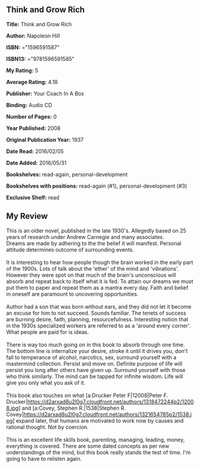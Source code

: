 ## Think and Grow Rich

**Title:** Think and Grow Rich

**Author:** Napoleon Hill

**ISBN:** ="1596591587"

**ISBN13:** ="9781596591585"

**My Rating:** 5

**Average Rating:** 4.18

**Publisher:** Your Coach In A Box

**Binding:** Audio CD

**Number of Pages:** 0

**Year Published:** 2008

**Original Publication Year:** 1937

**Date Read:** 2016/02/05

**Date Added:** 2016/05/31

**Bookshelves:** read-again, personal-development

**Bookshelves with positions:** read-again (#1), personal-development (#3)

**Exclusive Shelf:** read


## My Review

This is an older novel, published in the late 1930's. Allegedly based on 25 years of research under Andrew Carnegie and many associates.<br/>Dreams are made by adhering to the the belief it will manifest. Personal attitude determines outcome of surrounding events.<br/><br/>It is interesting to hear how people though the brain worked in the early part of the 1900s. Lots of talk about the 'ether' of the mind and 'vibrations'. However they were spot on that much of the brain's unconscious will absorb and repeat back to itself what it is fed. To attain our dreams we must put them to paper and repeat them as a mantra every day. Faith and belief in oneself are paramount to uncovering opportunities.<br/><br/>Author had a son that was born without ears, and they did not let it become an excuse for him to not succeed. Sounds familiar. The tenets of success are burning desire, faith, planning, resourcefulness. Interesting notion that in the 1930s specialized workers are referred to as a 'around every corner'. What people are paid for is ideas.<br/><br/>There is way too much going on in this book to absorb through one time. The bottom line is internalize your desire, stroke it until it drives you, don't fall to temperance of alcohol, narcotics, sex, surround yourself with a mastermind collection. Persist and move on. Definite purpose of life will persist you long after others have given up. Surround yourself with those who think similarly. The mind can be tapped for infinite wisdom. Life will give you only what you ask of it.<br/><br/>This book also touches on what [a:Drucker Peter F|12008|Peter F. Drucker|https://d2arxad8u2l0g7.cloudfront.net/authors/1318472244p2/12008.jpg] and [a:Covey, Stephen R.|1538|Stephen R. Covey|https://d2arxad8u2l0g7.cloudfront.net/authors/1321654785p2/1538.jpg] expand later, that humans are motivated to work now by causes and rational thought. Not by coercion.<br/><br/>This is an excellent life skills book, parenting, managing, leading, money, everything is covered. There are some dated concepts as per new understandings of the mind, but this book really stands the test of time. I'm going to have to relisten again.
